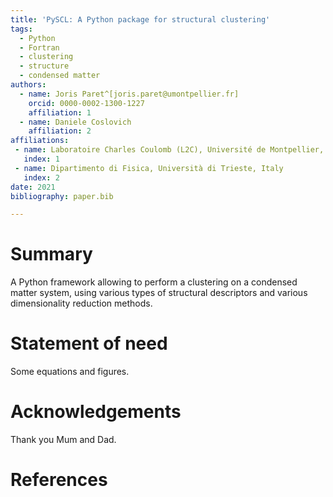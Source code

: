 ```yaml
---
title: 'PySCL: A Python package for structural clustering'
tags:
  - Python
  - Fortran
  - clustering
  - structure
  - condensed matter
authors:
  - name: Joris Paret^[joris.paret@umontpellier.fr]
    orcid: 0000-0002-1300-1227
    affiliation: 1
  - name: Daniele Coslovich
    affiliation: 2
affiliations:
 - name: Laboratoire Charles Coulomb (L2C), Université de Montpellier, CNRS, Montpellier, France
   index: 1
 - name: Dipartimento di Fisica, Università di Trieste, Italy
   index: 2
date: 2021
bibliography: paper.bib

---
```


# Summary

A Python framework allowing to perform a clustering on a condensed matter system, using various types of structural descriptors and various dimensionality reduction methods.

# Statement of need

Some equations and figures.

# Acknowledgements

Thank you Mum and Dad.

# References